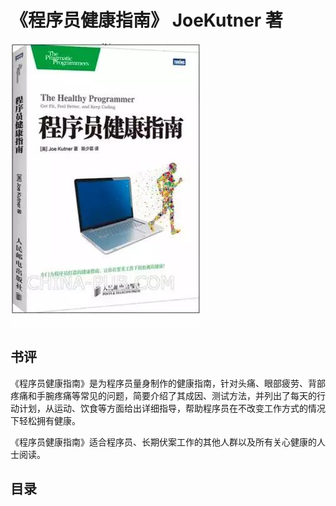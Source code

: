 # 《程序员健康指南》 JoeKutner 著
![](CHENGXUYUANJIANKANGZHINAN.jpg)
## 书评
《程序员健康指南》是为程序员量身制作的健康指南，针对头痛、眼部疲劳、背部疼痛和手腕疼痛等常见的问题，简要介绍了其成因、测试方法，并列出了每天的行动计划，从运动、饮食等方面给出详细指导，帮助程序员在不改变工作方式的情况下轻松拥有健康。 　　

《程序员健康指南》适合程序员、长期伏案工作的其他人群以及所有关心健康的人士阅读。
## 目录